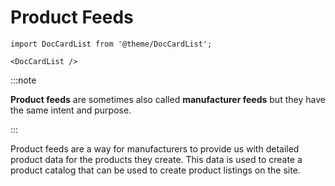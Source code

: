 # Product Feeds

```mdx-code-block
import DocCardList from '@theme/DocCardList';

<DocCardList />
```

:::note

**Product feeds** are sometimes also called **manufacturer feeds** but they have the same intent and purpose.

:::

Product feeds are a way for manufacturers to provide us with detailed product data for the products they create. 
This data is used to create a product catalog that can be used to create product listings on the site. 

